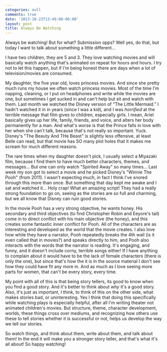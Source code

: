 ```yaml
---
categories: null
comments: true
date: '2013-10-23T13:49:00-06:00'
layout: post
title: Always Be Watching
---
```


Always be watching! But for what? Submission opps? Well yes, do that, but today I want to talk about something a little different...

I have two children, they are 5 and 3. They love watching movies and will basically watch anything that's animated on repeat for hours and hours. I try not to let this happen, but if I'm being honest there are days when a lot of television/movies are consumed.

My daughter, the five year old, loves princess movies. And since she pretty much runs my house we often watch princess movies. Most of the time I'm napping, cleaning, or I put on headphones and write while the movies are one, but sometimes I get sucked in and can't help but sit and watch with them. Last month we watched the Disney version of "The Little Mermaid." I hadn't watched it in in years (since I was a kid), and I was *horrified* at the terrible message that film gives to children, especially girls. I mean, Ariel basically gives up her life, family, friends, and voice, and alters her body permanently for a man. And what's worse is that the Prince falls in love with her when she can't talk, because that's not really so important. Yuck. Disney's "The Beauty And THe Beast" is slightly less offensive, at least Belle can read, but that movie has SO many plot holes that it makes me scream for much different reasons. 

The rare times when my daughter doesn't pick, I usually select a Miyazaki film, because I find them to have much better characters, themes, and messages... But one can only watch "Spirited Away" so many times... Last week my son got to select a movie and he picked Disney's "Winnie The Pooh" (from 2011). I wasn't expecting much, in fact I think I've snored through this more than once. But something that day kept me awake and I sat and watched it... Holy crap! What an amazing script! They had a really strong foundation to go on, seeing as the stories are so full and charming, but we all know that Disney can ruin good stories.

In the movie Pooh has a very strong objective, he wants honey. His secondary and third objectives (to find Christopher Robin and Eeyore's tail) come in to direct conflict with his main objective (the honey), and this creates some fantastic inner conflict for Pooh. All of the characters are as interesting and developed as the world that the movie creates. I also love how while they have a narrator, Pooh repeatedly breaks the 4th wall (is it even called that in movies?) and speaks directly to him, and Pooh also interacts with the words that the narrator is reading. It's engaging, and funny, and it doesn't include corny, terrible songs either! If I have anything to complain about it would have to be the lack of female characters (there is only the one), but since that's how the it is in the source material I don't see how they could have fit any more in. And as much as I love seeing more parts for women, that can't be every story, every time.

My point with all of this is that being story tellers, its good to know when you find a good story. And it's better to think about *why* it's a good story. Also, it's just as important, I think, to think of this on the other side, what makes stories bad, or uninteresting. Yes I think that doing this specifically while watching plays is especially helpful, after all I'm writing theater not animated children's movies. But structure, theme, character development, worlds, these things cross over mediums, and recognizing how others use these to tell stories whether it is successful or not, helps us develop the way we tell our stories.

So watch things, and think about them, write about them, and talk about them! In the end it will make you a stronger story teller, and that's what it's all about! So happy watching!